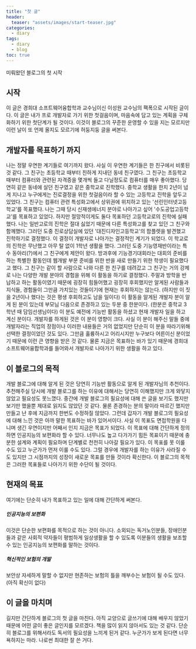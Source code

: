 ```yaml
---
title: "첫 글"
header:
  teaser: "assets/images/start-teaser.jpg"
categories:
  - diary
tags:
  - diary
  - blog
toc: true
---
```


미뤄왔던 블로그의 첫 시작

## 시작
이 글은 경희대 소프트웨어융합학과 교수님이신 이성원 교수님의 팩폭으로 시작된 글이다. 이 글은 내가 프로 개발자로 가기 위한 첫걸음이며, 마음속에 담고 있는 계획을 구체화하기 위한 첫단계가 될 것이다. 이것이 블로그의 꾸준한 운영할 수 있을 지는 모르지만 이런 날이 또 언제 올지도 모르기에 허둥지둥 글을 써본다.

## 개발자를 목표하기 까지
나는 정말 우연한 계기들로 여기까지 왔다. 사실 이 우연한 계기들은 한 친구에서 비롯된 것 같다. 그 친구는 초등학교 때부터 친하게 지내던 동네 친구였다. 그 친구는 초등학교 때부터 컴퓨터와 관련된 자격증을 몇개씩 들고 다닐정도로 컴퓨터를 매우 좋아했다. 당연히 같은 동네에 살던 친구였고 같은 중학교로 진학했다. 중학교 생활을 한지 2년이 넘게 지나고 누구에게는 진로결정을 위한 첫걸음이라 할 수 있는 고등학교 진학을 앞두고 있었다. 그 친구는 컴퓨터 관련 특성화고에서 상위권에 위치하고 있는 '선린인터넷고등학교'를 목표했다. 나는 그때 당시 신재생에너지 분야로 나아가고 싶어 '수도공업고등학교'를 목표하고 있었다. 하지만 절망적이게도 둘다 목표하던 고등학교로의 진학에 실패했다. 나는 일반고로의 진학은 절대 싫었기 때문에 다른 특성화고를 찾고 있던 그 친구와 함께했다. 그러던 도중 진로상담실에 있던 '대진디자인고등학교'의 팜플렛을 발견했고 진학하기로 결정했다. 이 결정이 개발자로 나아가는 결정적인 계기가 되었다.
이 학교로의 진학은 무난했고 아무 탈 없이 1학년 생활을 했다. 그러던 도중 기능영재반이라는 특수 동아리(?)에서 그 친구에게 제안이 왔다. 방과후에 기능경기대회라는 대회의 준비를 하는 특별한 활동인데 웹개발 부문 준비를 위한 반을 새로 만들기 위한 학생이 필요했다고 했다. 그 친구는 같이 할 사람으로 나와 다른 한 친구를 데려갔고 그 친구는 거의 강제로 나는 다양한 개발 분야의 경험을 위해 이 활동을 하기로 결정했다. 주말과 방학을 반납하고 하는 활동이였기 때문에 굉장히 힘들어했고 굉장히 후회했지만 알게된 사람들과 지식들, 경험들이 그만큼 가치있는 것들이기에 현재는 후회하지는 않는다. (하지만 이 짓을 2년이나 했다는 것은 평생 후회하고도 남을 일이다)
이 활동을 알게된 개발자 분이 알게 된 분이 있는데 부모님 다음으로 존경하고 있는 두분 중 한분이다. (한분은 중학교 3학년 때 담임선생님이다) 이 분도 예전에 기능반 활동을 하셨고 현재 개발자 일을 하고 계신 분이다. 개발자를 하게된 것은 이 분이 영향이 크다. 사실 이 분이 해주신 말들 중에 개발자라는 직업의 장점이나 이러한 내용들은 거의 없었지만 단순히 이 분을 따라기위해 선택한 결정이었던 것도 있다. 그만큼 훌륭하시고 어리시지만 누구보다 어른이신 분이었기 때문에 이런 큰 영향을 받은 것 같다. 물론 지금은 목표하는 바가 있기 때문에 경희대 소프트웨어융합학과를 들어와서 개발자로 나아가기 위한 생활을 하고 있다.

## 이 블로그의 목적
개발 블로그에 대해 알게 된 것은 당연히 기능반 활동으로 알게 된 개발자님의 추천이다. 추천해주실 당시에 개발 블로그를 하는 이유에 대해서는 당연히 이해했지만 크게 와닿지 않았고 필요성도 못느꼈다. 중간에 개발 블로그의 필요성에 대해 쓴 글을 보기도 했지만 보기만 했을뿐 제대로 읽지도 않았던 것 같다. 물론 존경하는 분의 말이라 따르긴 했지만 만들고 난 후에 지금까지 한번도 수정하질 않았다. 그런데 갑자기 개발 블로그의 필요성에 대해 느낀 것은 아까 말한 목표하는 바가 있어서이다. 사실 이 목표도 면접학원을 다니며 생긴 우연이지만 어째서 인지 지금은 목표가 되었다. 이 목표에 대해 간단하게 정의하면 인공지능의 보편화라 할 수 있다. 너무나도 높고 다가가기 힘든 목표이기 때문에 충분한 설계와 계획이 필요하며 단계별로 천천히 나아갈 필요가 있다. 이 목표를 못 이룰 수도 있고 누군가가 먼저 이룰 수도 있다. 그럴 경우에 개발자를 하는 이유가 사라질 수도 있지만 그 시점까지의 성장이 새로운 목표를 만들 것이라 확신한다. 이 블로그의 목적은 그러한 목표들로 나아가기 위한 수단이 될 것이다.

## 현재의 목표
여기에는 단순히 내가 목표하고 있는 일에 대해 간단하게 써본다.

##### 인공지능의 보편화
이것은 단순한 보편화를 목적으로 하는 것이 아니다. 소외되는 독거노인분들, 장애인분들과 같은 사회적 약자들이 평범하게 일상생활을 할 수 있도록 이분들의 생활을 보조할 수 있는 인공지능의 보편화를 말하는 것이다.

##### 혁신적인 보험의 개발
보안상 자세하게 말할 수 없지만 현존하는 보험의 틀을 깨부수는 보험이 될 수도 있다.(아직 확신이 없다)

## 이 글을 마치며
길지만 간단하게 블로그의 첫 글을 마친다. 아직 교양으로 글쓰기에 대해 배우지 않았기 때문에 어떤 글이 좋은 글인지를 모르겠다. 책을 많이 읽지 않아서도 있는 것 같다. 단순히 블로그를 위해서라도 독서의 필요성을 느끼게 된거 같다. 누군가가 보게 된다면 너무 욕하지는 마라. 나로썬 최대한 잘 쓴 거다.